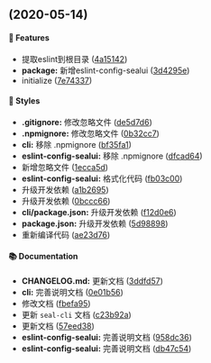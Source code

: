 <a name=""></a>
##  (2020-05-14)


#### 🚀 Features

* 提取eslint到根目录   ([4a15142](https://github.com/SealUI/seal-cli/commit/4a15142323a4522cee132d197cd64e11ef899866))
* **package:** 新增eslint-config-sealui   ([3d4295e](https://github.com/SealUI/seal-cli/commit/3d4295e7d7e3042670774253171716295071ac2b))
* initialize   ([7e74337](https://github.com/SealUI/seal-cli/commit/7e74337c56184bd24d7f619b7c2691fe224ed30a))


#### 🎨 Styles

* **.gitignore:** 修改忽略文件   ([de5d7d6](https://github.com/SealUI/seal-cli/commit/de5d7d6aafcf70510217878f7792ce8e436a9cc4))
* **.npmignore:** 修改忽略文件   ([0b32cc7](https://github.com/SealUI/seal-cli/commit/0b32cc76d98a224f03a694f97eafce540d58b8e8))
* **cli:** 移除 .npmignore   ([bf35fa1](https://github.com/SealUI/seal-cli/commit/bf35fa14c572d451700be0ff017985de7413257d))
* **eslint-config-sealui:** 移除 .npmignore   ([dfcad64](https://github.com/SealUI/seal-cli/commit/dfcad6453a1234a8121824aba1a9aae00e4d8960))
* 新增忽略文件   ([1ecca5d](https://github.com/SealUI/seal-cli/commit/1ecca5dae59d166741fb056c6f95761f8cfbb935))
* **eslint-config-sealui:** 格式化代码   ([fb03c00](https://github.com/SealUI/seal-cli/commit/fb03c00fc77f57ba9250a10144d9af1c47b91879))
* 升级开发依赖   ([a1b2695](https://github.com/SealUI/seal-cli/commit/a1b2695262b9d31465958e756f7132b964ffae9d))
* 升级开发依赖   ([0bccc66](https://github.com/SealUI/seal-cli/commit/0bccc66b8d2ba85e6b86041a8f82c97eaaaeab05))
* **cli/package.json:** 升级开发依赖   ([f12d0e6](https://github.com/SealUI/seal-cli/commit/f12d0e6fd51c9cedc9b6a52418cee2e03791d930))
* **package.json:** 升级开发依赖   ([5d98898](https://github.com/SealUI/seal-cli/commit/5d98898fbbfb31bf479ac5f0f98a8b329d12983f))
* 重新编译代码   ([ae23d76](https://github.com/SealUI/seal-cli/commit/ae23d762da84599e40ae48aae952e39712e42473))


#### 📚 Documentation

* **CHANGELOG.md:** 更新文档   ([3ddfd57](https://github.com/SealUI/seal-cli/commit/3ddfd57574a23e0b2d0fd5e88e6525ba457ac652))
* **cli:** 完善说明文档   ([0e01b56](https://github.com/SealUI/seal-cli/commit/0e01b5683b7908d43d17276a12fc6ba9dfd23dec))
* 修改文档   ([fbefa95](https://github.com/SealUI/seal-cli/commit/fbefa950e8bac3b904e9e5bdfa542d2393d501d9))
* 更新 `seal-cli` 文档   ([c23b92a](https://github.com/SealUI/seal-cli/commit/c23b92a278c4358984172c1474b5338296963000))
* 更新文档   ([57eed38](https://github.com/SealUI/seal-cli/commit/57eed38b920271a98b2f4fa1302634573999b498))
* **eslint-config-sealui:** 完善说明文档   ([958dc36](https://github.com/SealUI/seal-cli/commit/958dc36c51309130dda8ecc2aa27ca4075f7901d))
* **eslint-config-sealui:** 完善说明文档   ([db47c54](https://github.com/SealUI/seal-cli/commit/db47c547185fdd2ce3beaed2c17a7f9d3cc368f5))


